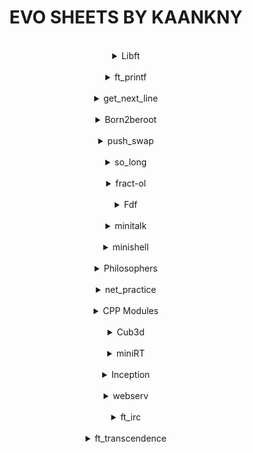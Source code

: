 <h1 align="center">EVO SHEETS BY KAANKNY</h1>

<br>

<details align="center">
  <summary>Libft</summary>
	<br>
	<a href="evo-sheets/PDFs/libft.pdf">DOWNLOAD PDF</a>
	<br>
	<br>
	<img src="evo-sheets/PNGs/libft.png">
</details>

<br>

<details align="center">
  <summary>ft_printf</summary>
	<br>
	<a href="evo-sheets/PDFs/ft_printf.pdf">DOWNLOAD PDF</a>
	<br>
	<br>
	<img src="evo-sheets/PNGs/libft.png">
</details>

<br>

<details align="center">
  <summary>get_next_line</summary>
	<br>
	<a href="evo-sheets/PDFs/get_next_line.pdf">DOWNLOAD PDF</a>
	<br>
	<br>
	<img src="evo-sheets/PNGs/get_next_line.png">
</details>
<br>

<details align="center">
  <summary>Born2beroot</summary>
	<br>
	<a href="evo-sheets/PDFs/born2beroot.pdf">DOWNLOAD PDF</a>
	<br>
	<br>
	<img src="evo-sheets/PNGs/born2beroot.png">
</details>
<br>

<details align="center">
  <summary>push_swap</summary>
	<br>
	<a href="evo-sheets/PDFs/push_swap.pdf">DOWNLOAD PDF</a>
	<br>
	<br>
	<img src="evo-sheets/PNGs/push_swap.png">
</details>
<br>

<details align="center">
  <summary>so_long</summary>
	<br>
	<a href="evo-sheets/PDFs/so_long.pdf">DOWNLOAD PDF</a>
	<br>
	<br>
	<img src="evo-sheets/PNGs/so_long.png">
</details>
<br>

<details align="center">
  <summary>fract-ol</summary>
	<br>
	<a href="evo-sheets/PDFs/fract-ol.pdf">DOWNLOAD PDF</a>
	<br>
	<br>
	<img src="evo-sheets/PNGs/fract-ol.png">
</details>
<br>

<details align="center">
  <summary>Fdf</summary>
	<br>
	<a href="evo-sheets/PDFs/fdf.pdf">DOWNLOAD PDF</a>
	<br>
	<br>
	<img src="evo-sheets/PNGs/fdf.png">
</details>
<br>

<details align="center">
  <summary>minitalk</summary>
	<br>
	<a href="evo-sheets/PDFs/minitalk.pdf">DOWNLOAD PDF</a>
	<br>
	<br>
	<img src="evo-sheets/PNGs/minitalk.png">
</details>
<br>

<details align="center">
  <summary>minishell</summary>
	<br>
	<a href="evo-sheets/PDFs/minishell.pdf">DOWNLOAD PDF</a>
	<br>
	<br>
	<img src="evo-sheets/PNGs/minishell.png">
</details>
<br>

<details align="center">
  <summary>Philosophers</summary>
	<br>
	<a href="evo-sheets/PDFs/philosophers.pdf">DOWNLOAD PDF</a>
	<br>
	<br>
	<img src="evo-sheets/PNGs/philosophers.png">
</details>
<br>

<details align="center">
  <summary>net_practice</summary>
	<br>
	<a href="evo-sheets/PDFs/net_practice.pdf">DOWNLOAD PDF</a>
	<br>
	<br>
	<img src="evo-sheets/PNGs/net_practice.png">
</details>
<br>

<details align="center">
  <summary>CPP Modules</summary>
	<br>
	<details align="center">
  	<summary>CPP00</summary>
		<br>
		<a href="evo-sheets/PDFs/cpp00.pdf">DOWNLOAD PDF</a>
		<br>
		<br>
		<img src="evo-sheets/PNGs/cpp00.png">
	</details>
	<br>
	<details align="center">
  	<summary>CPP01</summary>
		<br>
		<a href="evo-sheets/PDFs/cpp01.pdf">DOWNLOAD PDF</a>
		<br>
		<br>
		<img src="evo-sheets/PNGs/cpp01.png">
	</details>
	<br>
	<details align="center">
  	<summary>CPP02</summary>
		<br>
		<a href="evo-sheets/PDFs/cpp02.pdf">DOWNLOAD PDF</a>
		<br>
		<br>
		<img src="evo-sheets/PNGs/cpp02.png">
	</details>
	<br>
	<details align="center">
  	<summary>CPP03</summary>
		<br>
		<a href="evo-sheets/PDFs/cpp03.pdf">DOWNLOAD PDF</a>
		<br>
		<br>
		<img src="evo-sheets/PNGs/cpp03.png">
	</details>
	<br>
	<details align="center">
  	<summary>CPP04</summary>
		<br>
		<a href="evo-sheets/PDFs/cpp04.pdf">DOWNLOAD PDF</a>
		<br>
		<br>
		<img src="evo-sheets/PNGs/cpp04.png">
	</details>
	<br>
	<details align="center">
  	<summary>CPP05</summary>
		<br>
		<a href="evo-sheets/PDFs/cpp05.pdf">DOWNLOAD PDF</a>
		<br>
		<br>
		<img src="evo-sheets/PNGs/cpp05.png">
	</details>
	<br>
	<details align="center">
  	<summary>CPP06</summary>
		<br>
		<a href="evo-sheets/PDFs/cpp06.pdf">DOWNLOAD PDF</a>
		<br>
		<br>
		<img src="evo-sheets/PNGs/cpp06.png">
	</details>
	<br>
	<details align="center">
  	<summary>CPP07</summary>
		<br>
		<a href="evo-sheets/PDFs/cpp07.pdf">DOWNLOAD PDF</a>
		<br>
		<br>
		<img src="evo-sheets/PNGs/cpp07.png">
	</details>
	<br>
	<details align="center">
  	<summary>CPP08</summary>
		<br>
		<a href="evo-sheets/PDFs/cpp08.pdf">DOWNLOAD PDF</a>
		<br>
		<br>
		<img src="evo-sheets/PNGs/cpp08.png">
	</details>
	<br>
	<details align="center">
  	<summary>CPP09</summary>
		<br>
		<a href="evo-sheets/PDFs/cpp09.pdf">DOWNLOAD PDF</a>
		<br>
		<br>
		<img src="evo-sheets/PNGs/cpp09.png">
	</details>
</details>
<br>

<details align="center">
  <summary>Cub3d</summary>
	<br>
	<a href="evo-sheets/PDFs/cub3d.pdf">DOWNLOAD PDF</a>
	<br>
	<br>
	<img src="evo-sheets/PNGs/cub3d.png">
</details>
<br>

<details align="center">
  <summary>miniRT</summary>
	<br>
	<a href="evo-sheets/PDFs/minirt.pdf">DOWNLOAD PDF</a>
	<br>
	<br>
	<img src="evo-sheets/PNGs/minirt.png">
</details>
<br>

<details align="center">
  <summary>Inception</summary>
	<br>
	<a href="evo-sheets/PDFs/inception.pdf">DOWNLOAD PDF</a>
	<br>
	<br>
	<img src="evo-sheets/PNGs/inception.png">
</details>
<br>

<details align="center">
  <summary>webserv</summary>
	<br>
	<a href="evo-sheets/PDFs/webserv.pdf">DOWNLOAD PDF</a>
	<br>
	<br>
	<img src="evo-sheets/PNGs/webserv.png">
</details>
<br>

<details align="center">
  <summary>ft_irc</summary>
	<br>
	<a href="evo-sheets/PDFs/ft_irc.pdf">DOWNLOAD PDF</a>
	<br>
	<br>
	<img src="evo-sheets/PNGs/ft_irc.png">
</details>
<br>

<details align="center">
  <summary>ft_transcendence</summary>
	<br>
	<a href="evo-sheets/PDFs/ft_transcedence">DOWNLOAD PDF</a>
	<br>
	<br>
	<img src="evo-sheets/PNGs/ft_transcedence.png">
</details>
